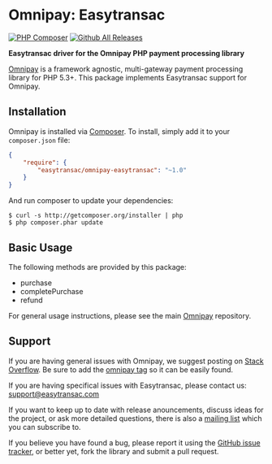 # Omnipay: Easytransac

[![PHP Composer](https://github.com/easytransac/omnipay-easytransac/actions/workflows/php.yml/badge.svg)](https://github.com/easytransac/omnipay-easytransac/actions/workflows/php.yml) 
[![Github All Releases](https://img.shields.io/github/downloads/easytransac/omnipay-easytransac/total.svg)]()

**Easytransac driver for the Omnipay PHP payment processing library**

<!--[![Build Status](https://travis-ci.org/thephpleague/omnipay-easytransac.png?branch=master)](https://travis-ci.org/thephpleague/omnipay-easytransac)-->
<!--[![Latest Stable Version](https://poser.pugx.org/omnipay/easytransac/version.png)](https://packagist.org/packages/omnipay/easytransac)-->
<!--[![Total Downloads](https://poser.pugx.org/omnipay/easytransac/d/total.png)](https://packagist.org/packages/omnipay/easytransac)-->

[Omnipay](https://github.com/thephpleague/omnipay) is a framework agnostic, multi-gateway payment
processing library for PHP 5.3+. This package implements Easytransac support for Omnipay.

## Installation

Omnipay is installed via [Composer](http://getcomposer.org/). To install, simply add it
to your `composer.json` file:

```json
{
    "require": {
        "easytransac/omnipay-easytransac": "~1.0"
    }
}
```

And run composer to update your dependencies:

    $ curl -s http://getcomposer.org/installer | php
    $ php composer.phar update

## Basic Usage

The following methods are provided by this package:

+ purchase
+ completePurchase
+ refund

For general usage instructions, please see the main [Omnipay](https://github.com/thephpleague/omnipay)
repository.


## Support

If you are having general issues with Omnipay, we suggest posting on
[Stack Overflow](http://stackoverflow.com/). Be sure to add the
[omnipay tag](http://stackoverflow.com/questions/tagged/omnipay) so it can be easily found.

If you are having specifical issues with Easytransac, please contact us: [support@easytransac.com](support@easytransac.com)

If you want to keep up to date with release anouncements, discuss ideas for the project,
or ask more detailed questions, there is also a [mailing list](https://groups.google.com/forum/#!forum/omnipay) which
you can subscribe to.

If you believe you have found a bug, please report it using the [GitHub issue tracker](https://github.com/easytransac/omnipay-easytransac/issues),
or better yet, fork the library and submit a pull request.
